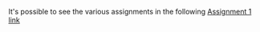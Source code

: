 It's possible to see the various assignments in the following [Assignment 1 link](http://pages.di.unipi.it/corradini/Didattica/AP-19/PROG-ASS/01//assignment1.html)
